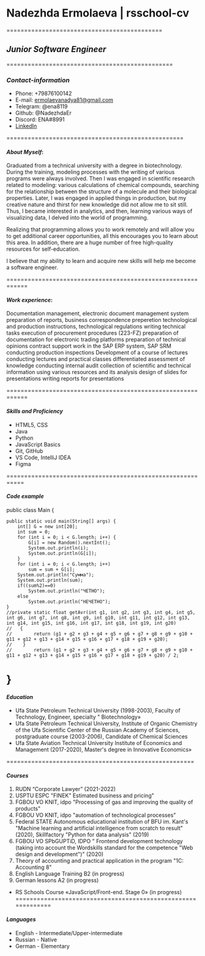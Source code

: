 # __Nadezhda Ermolaeva__ | rsschool-cv

============================================

## ___Junior Software Engineer___

===============================================

### _Contact-information_

* Phone: +79876100142
* E-mail: ermolaevanadya81@gmail.com
* Telegram: @ena8119
* Github: @NadezhdaEr
* Discord: ENA#8991
* <a href="https://www.linkedin.com/in/nadezhda-ermolaeva-b353a364/">LinkedIn</a>

==================================================

#### ___About Myself___:
Graduated from a technical university with a degree in biotechnology. During the training, modeling processes with the writing of various programs were always involved. Then I was engaged in scientific research related to modeling: various calculations of chemical compounds, searching for the relationship between the structure of a molecule and their biological properties. Later, I was engaged in applied things in production, but my creative nature and thirst for new knowledge did not allow me to sit still. Thus, I became interested in analytics, and then, learning various ways of visualizing data, I delved into the world of programming.

Realizing that programming allows you to work remotely and will allow you to get additional career opportunities, all this encourages you to learn about this area. In addition, there are a huge number of free high-quality resources for self-education.

I believe that my ability to learn and acquire new skills will help me become a software engineer.

============================================================
#### ___Work experience___:
Documentation management, electronic document management system
preparation of reports, business correspondence
preperetion technological and production instructions, technological regulations
writing technical tasks
execution of procurement procedures (223-FZ)
preparation of documentation for electronic trading platforms
preparation of technical opinions
contract support
work in the SAP ERP system, SAP SRM
conducting production inspections
Development of a course of lectures
conducting lectures and practical classes
differentiated assessment of knowledge
conducting internal audit
collection of scientific and technical information using various resources and its analysis
design of slides for presentations
writing reports for presentations

============================================================

#### ___Skills and Proficiency___

* HTML5, CSS
* Java
* Python
* JavaScript Basics
* Git, GitHub
* VS Code, IntelliJ IDEA
* Figma

===========================================================

#### ___Code example___

public class Main {

    public static void main(String[] args) {
        int[] G = new int[20];
        int sum = 0;
        for (int i = 0; i < G.length; i++) {
            G[i] = new Random().nextInt();
            System.out.println(i);
            System.out.println(G[i]);
        }
        for (int i = 0; i < G.length; i++)
            sum = sum + G[i];
        System.out.println("Сумма");
        System.out.println(sum);
        if((sum%2)==0)
            System.out.println("ЧЕТНО");
        else
            System.out.println("НЕЧЕТНО");
    }
    //private static float getAvr(int g1, int g2, int g3, int g4, int g5, int g6, int g7, int g8, int g9, int g10, int g11, int g12, int g13, int g14, int g15, int g16, int g17, int g18, int g19, int g20)
    //   {
    //        return (g1 + g2 + g3 + g4 + g5 + g6 + g7 + g8 + g9 + g10 + g11 + g12 + g13 + g14 + g15 + g16 + g17 + g18 + g19 + g20);
    //    }
    //        return (g1 + g2 + g3 + g4 + g5 + g6 + g7 + g8 + g9 + g10 + g11 + g12 + g13 + g14 + g15 + g16 + g17 + g18 + g19 + g20) / 2;
}
==================================================================
#### ___Education___

* Ufa State Petroleum Technical University (1998-2003), Faculty of Technology, Engineer, specialty " Biotechnology»
* Ufa State Petroleum Technical University, Institute of Organic Chemistry of the Ufa Scientific Center of the Russian Academy of Sciences, postgraduate course (2003-2006), Candidate of Chemical Sciences
* Ufa State Aviation Technical University Institute of Economics and Management (2017-2020), Master's degree in Innovative Economics»

=====================================================

#### ___Courses___

1. RUDN “Corporate Lawyer” (2021-2022)
2. USPTU ESPC "FINEK" Estimated business and pricing"
3. FGBOU VO KNIT, idpo "Processing of gas and improving the quality of products"
4. FGBOU VO KNIT, idpo "automation of technological processes"
5. Federal STATE Autonomous educational institution of BFU im. Kant's "Machine learning and artificial intelligence from scratch to result" (2020), Skillfactory "Python for data analysis" (2019)
6. FGBOU VO SPbGUPTiD, IDPO " Frontend development technology (taking into account the Wordskills standard for the competence "Web design and development")" (2020)
7. Theory of accounting and practical application in the program "1C: Accounting 8"
8. English Language Training B2 (in progress)
9. German lessons A2 (in progress)
* RS Schools Course «JavaScript/Front-end. Stage 0» (in progress)
=============================================================

#### ___Languages___

* English - Intermediate/Upper-intermediate
* Russian - Native
* German - Elementary

